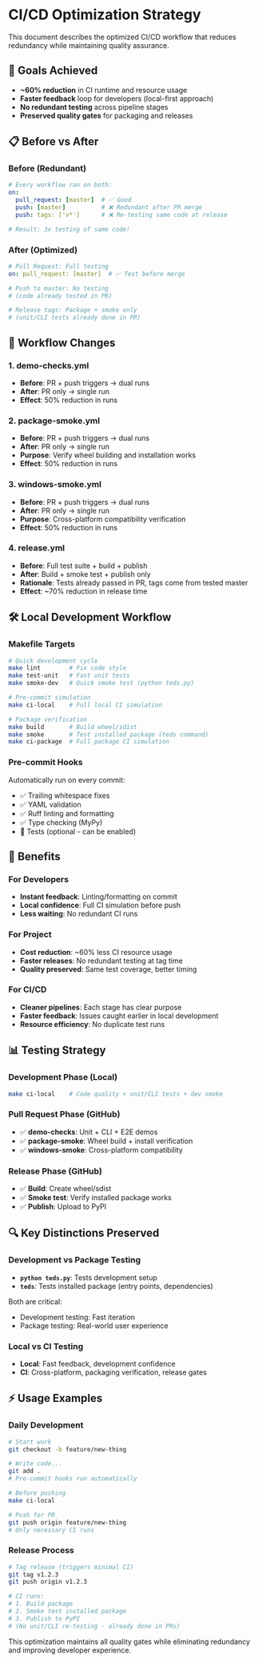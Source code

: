 # CI/CD Optimization Strategy

This document describes the optimized CI/CD workflow that reduces redundancy while maintaining quality assurance.

## 🎯 Goals Achieved

- **~60% reduction** in CI runtime and resource usage
- **Faster feedback** loop for developers (local-first approach)
- **No redundant testing** across pipeline stages
- **Preserved quality gates** for packaging and releases

## 📋 Before vs After

### Before (Redundant)
```yaml
# Every workflow ran on both:
on:
  pull_request: [master]  # ✅ Good
  push: [master]          # ❌ Redundant after PR merge
  push: tags: ['v*']      # ❌ Re-testing same code at release

# Result: 3x testing of same code!
```

### After (Optimized)
```yaml
# Pull Request: Full testing
on: pull_request: [master]  # ✅ Test before merge

# Push to master: No testing
# (code already tested in PR)

# Release tags: Package + smoke only
# (unit/CLI tests already done in PR)
```

## 🔧 Workflow Changes

### 1. **demo-checks.yml**
- **Before**: PR + push triggers → dual runs
- **After**: PR only → single run
- **Effect**: 50% reduction in runs

### 2. **package-smoke.yml**
- **Before**: PR + push triggers → dual runs
- **After**: PR only → single run
- **Purpose**: Verify wheel building and installation works
- **Effect**: 50% reduction in runs

### 3. **windows-smoke.yml**
- **Before**: PR + push triggers → dual runs
- **After**: PR only → single run
- **Purpose**: Cross-platform compatibility verification
- **Effect**: 50% reduction in runs

### 4. **release.yml**
- **Before**: Full test suite + build + publish
- **After**: Build + smoke test + publish only
- **Rationale**: Tests already passed in PR, tags come from tested master
- **Effect**: ~70% reduction in release time

## 🛠️ Local Development Workflow

### Makefile Targets
```bash
# Quick development cycle
make lint        # Fix code style
make test-unit   # Fast unit tests
make smoke-dev   # Quick smoke test (python teds.py)

# Pre-commit simulation
make ci-local    # Full local CI simulation

# Package verification
make build       # Build wheel/sdist
make smoke       # Test installed package (teds command)
make ci-package  # Full package CI simulation
```

### Pre-commit Hooks
Automatically run on every commit:
- ✅ Trailing whitespace fixes
- ✅ YAML validation
- ✅ Ruff linting and formatting
- ✅ Type checking (MyPy)
- 🔄 Tests (optional - can be enabled)

## 🚀 Benefits

### For Developers
- **Instant feedback**: Linting/formatting on commit
- **Local confidence**: Full CI simulation before push
- **Less waiting**: No redundant CI runs

### For Project
- **Cost reduction**: ~60% less CI resource usage
- **Faster releases**: No redundant testing at tag time
- **Quality preserved**: Same test coverage, better timing

### For CI/CD
- **Cleaner pipelines**: Each stage has clear purpose
- **Faster feedback**: Issues caught earlier in local development
- **Resource efficiency**: No duplicate test runs

## 📊 Testing Strategy

### Development Phase (Local)
```bash
make ci-local    # Code quality + unit/CLI tests + dev smoke
```

### Pull Request Phase (GitHub)
- ✅ **demo-checks**: Unit + CLI + E2E demos
- ✅ **package-smoke**: Wheel build + install verification
- ✅ **windows-smoke**: Cross-platform compatibility

### Release Phase (GitHub)
- ✅ **Build**: Create wheel/sdist
- ✅ **Smoke test**: Verify installed package works
- ✅ **Publish**: Upload to PyPI

## 🔍 Key Distinctions Preserved

### Development vs Package Testing
- **`python teds.py`**: Tests development setup
- **`teds`**: Tests installed package (entry points, dependencies)

Both are critical:
- Development testing: Fast iteration
- Package testing: Real-world user experience

### Local vs CI Testing
- **Local**: Fast feedback, development confidence
- **CI**: Cross-platform, packaging verification, release gates

## ⚡ Usage Examples

### Daily Development
```bash
# Start work
git checkout -b feature/new-thing

# Write code...
git add .
# Pre-commit hooks run automatically

# Before pushing
make ci-local

# Push for PR
git push origin feature/new-thing
# Only necessary CI runs
```

### Release Process
```bash
# Tag release (triggers minimal CI)
git tag v1.2.3
git push origin v1.2.3

# CI runs:
# 1. Build package
# 2. Smoke test installed package
# 3. Publish to PyPI
# (No unit/CLI re-testing - already done in PRs)
```

This optimization maintains all quality gates while eliminating redundancy and improving developer experience.
